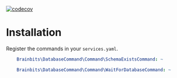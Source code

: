 [![codecov](https://codecov.io/gh/brainbits/database-command/branch/main/graph/badge.svg?token=DQUKMP6AF5)](https://codecov.io/gh/brainbits/database-command)

# Installation
Register the commands in your `services.yaml`.

```yaml
    Brainbits\DatabaseCommand\Command\SchemaExistsCommand: ~

    Brainbits\DatabaseCommand\Command\WaitForDatabaseCommand: ~
```
